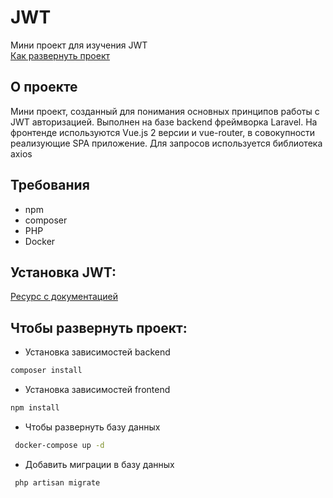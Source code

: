 # JWT
Мини проект для изучения JWT    
[Как развернуть проект](#чтобы-развернуть-проект)
## О проекте
Мини проект, созданный для понимания основных принципов работы с JWT авторизацией. Выполнен на базе backend фреймворка Laravel. На фронтенде используются Vue.js 2 версии и vue-router, в совокупности реализующие SPA приложение. Для запросов используется библиотека axios

## Требования
- npm
- composer 
- PHP 
- Docker

## Установка JWT:
[Ресурс с документацией](https://jwt-auth.readthedocs.io/en/develop/laravel-installation/)
## Чтобы развернуть  проект:
- Установка зависимостей backend
```bash
composer install
```
- Установка зависимостей frontend
```bash
npm install
```
- Чтобы развернуть базу данных
```bash
 docker-compose up -d 
 ```
- Добавить миграции в базу данных
```bash
 php artisan migrate
 ```




